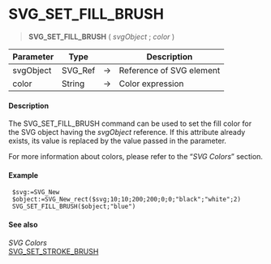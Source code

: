 # SVG_SET_FILL_BRUSH

>**SVG_SET_FILL_BRUSH** ( *svgObject* ; *color* )

| Parameter | Type |  | Description |
| --- | --- | --- | --- |
| svgObject | SVG_Ref | &#8594; | Reference of SVG element |
| color | String | &#8594; | Color expression |



#### Description 

The SVG\_SET\_FILL\_BRUSH command can be used to set the fill color for the SVG object having the *svgObject* reference. If this attribute already exists, its value is replaced by the value passed in the parameter.

For more information about colors, please refer to the “*SVG Colors*” section.

#### Example 

```4d
 $svg:=SVG_New
 $object:=SVG_New_rect($svg;10;10;200;200;0;0;"black";"white";2)
 SVG_SET_FILL_BRUSH($object;"blue")
```

#### See also 

*SVG Colors*  
[SVG\_SET\_STROKE\_BRUSH](SVG_SET_STROKE_BRUSH.md)  